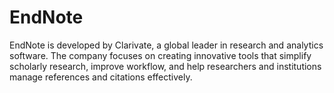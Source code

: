 # EndNote
EndNote is developed by Clarivate, a global leader in research and analytics software. The company focuses on creating innovative tools that simplify scholarly research, improve workflow, and help researchers and institutions manage references and citations effectively.
